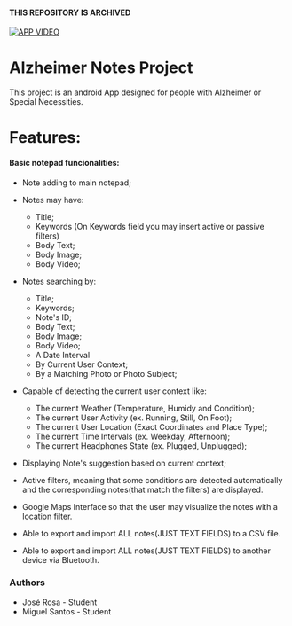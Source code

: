#### THIS REPOSITORY IS ARCHIVED

[![APP VIDEO](https://cdn3.iconfinder.com/data/icons/social-media-logos-flat-colorful/2048/5295_-_Youtube_I-128.png)](https://youtu.be/qOLWLcStJ5U)

# Alzheimer Notes Project
This project is an android App designed for people with Alzheimer or Special Necessities.

# Features:
#### Basic notepad funcionalities:

- Note adding to main notepad;
- Notes may have:
    - Title;
    - Keywords (On Keywords field you may insert active or passive filters)
    - Body Text;
    - Body Image;
    - Body Video;

- Notes searching by:
    - Title;
    - Keywords;
    - Note's ID;
    - Body Text;
    - Body Image;
    - Body Video;
    - A Date Interval
    - By Current User Context;
    - By a Matching Photo or Photo Subject;

 - Capable of detecting the current user context like:
    - The current Weather (Temperature, Humidy and Condition);
    - The current User Activity (ex. Running, Still, On Foot);
    - The current User Location (Exact Coordinates and Place Type);
    - The current Time Intervals (ex. Weekday, Afternoon);
    - The current Headphones State (ex. Plugged, Unplugged);
- Displaying Note's suggestion based on current context;
- Active filters, meaning that some conditions are detected automatically and the corresponding notes(that match the filters) are displayed.
- Google Maps Interface so that the user may visualize the notes with a location filter.
- Able to export and import ALL notes(JUST TEXT FIELDS) to a CSV file.
- Able to export and import ALL notes(JUST TEXT FIELDS) to another device via Bluetooth.


### Authors
 - José Rosa - Student
 - Miguel Santos - Student

